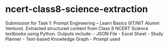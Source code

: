# ncert-class8-science-extraction
Submission for Task 1: Prompt Engineering – Learn Basics (IIT/NIT Alumni Venture).  Extracted structured content from Class 8 NCERT Science textbooks using Python. Outputs include: - JSON File - Excel Sheet - Study Planner - Text-based Knowledge Graph - Prompt used
